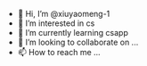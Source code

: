 - 👋 Hi, I’m @xiuyaomeng-1
- 👀 I’m interested in cs
- 🌱 I’m currently learning csapp
- 💞️ I’m looking to collaborate on ...
- 📫 How to reach me ...

<!---
xiuyaomeng-1/xiuyaomeng-1 is a ✨ special ✨ repository because its `README.md` (this file) appears on your GitHub profile.
You can click the Preview link to take a look at your changes.
--->
